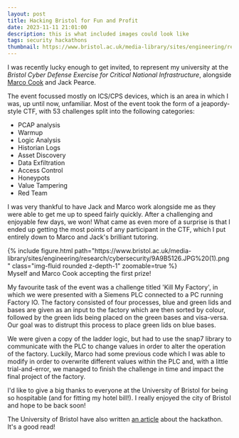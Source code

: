 ```yaml
---
layout: post
title: Hacking Bristol for Fun and Profit
date: 2023-11-11 21:01:00
description: this is what included images could look like
tags: security hackathons
thumbnail: https://www.bristol.ac.uk/media-library/sites/engineering/research/cybersecurity/9A9B5048%20(1)%20(1).jpg
---
```


I was recently lucky enough to get invited, to represent my university at the _Bristol Cyber Defense Exercise for Critical National Infrastructure_, alongside [Marco Cook](https://www.gla.ac.uk/schools/computing/staff/marcocook/) and Jack Pearce.

The event focussed mostly on ICS/CPS devices, which is an area in which I was, up until now, unfamiliar. Most of the event took the form of a jeapordy-style CTF, with 53 challenges split into the following categories:

- PCAP analysis
- Warmup
- Logic Analysis
- Historian Logs
- Asset Discovery
- Data Exfiltration
- Access Control
- Honeypots
- Value Tampering
- Red Team

I was very thankful to have Jack and Marco work alongside me as they were able to get me up to speed fairly quickly. After a challenging and enjoyable few days, we won! What came as even more of a surprise is that I ended up getting the most points of any participant in the CTF, which I put entirely down to Marco and Jack's brilliant tutoring.

<div class="row mt-3">
    <div class="img-fluid">
        {% include figure.html path="https://www.bristol.ac.uk/media-library/sites/engineering/research/cybersecurity/9A9B5126.JPG%20(1).png" class="img-fluid rounded z-depth-1" zoomable=true %}
    </div>
</div>
<div class="caption">
    Myself and Marco Cook accepting the first prize!
</div>

My favourite task of the event was a challenge titled 'Kill My Factory', in which we were presented with a Siemens PLC connected to a PC running Factory IO. The factory consisted of four processes, blue and green lids and bases are given as an input to the factory which are then sorted by colour, followed by the green lids being placed on the green bases and visa-versa. Our goal was to distrupt this process to place green lids on blue bases.

We were given a copy of the ladder logic, but had to use the snap7 library to communicate with the PLC to change values in order to alter the operation of the factory. Luckily, Marco had some previous code which I was able to modify in order to overwrite different values within the PLC and, with a little trial-and-error, we managed to finish the challenge in time and impact the final project of the factory.

I'd like to give a big thanks to everyone at the University of Bristol for being so hospitable (and for fitting my hotel bill!). I really enjoyed the city of Bristol and hope to be back soon!

The University of Bristol have also written [an article](<https://www.bristol.ac.uk/engineering/research/cyber-security/ctf/#:~:text=On%2014%2D15%20September%202023,Critical%20National%20Infrastructure%20(CNI).>) about the hackathon. It's a good read!
